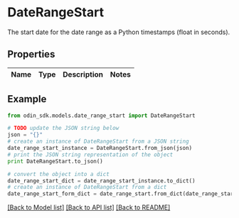# DateRangeStart

The start date for the date range as a Python timestamps (float in seconds).

## Properties

Name | Type | Description | Notes
------------ | ------------- | ------------- | -------------

## Example

```python
from odin_sdk.models.date_range_start import DateRangeStart

# TODO update the JSON string below
json = "{}"
# create an instance of DateRangeStart from a JSON string
date_range_start_instance = DateRangeStart.from_json(json)
# print the JSON string representation of the object
print DateRangeStart.to_json()

# convert the object into a dict
date_range_start_dict = date_range_start_instance.to_dict()
# create an instance of DateRangeStart from a dict
date_range_start_form_dict = date_range_start.from_dict(date_range_start_dict)
```
[[Back to Model list]](../README.md#documentation-for-models) [[Back to API list]](../README.md#documentation-for-api-endpoints) [[Back to README]](../README.md)


